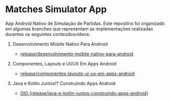 # Matches Simulator App

App Android Nativo de Simulação de Partidas. Este repositrio foi organizado em algumas branches que representam as implementações
realizadas durantes os seguintes conteúdosvídeos:


1. Desenvolvimento Mobile Nativo Para Android
     - [release/desenvolvimento-mobile-nativo-para-android](https://github.com/Pedrojr001/matches-simulator-app)

2. Componentes, Layouts e UI/UX Em Apps Android
     - [release/componentes-layouts-ui-ux-em-apps-android](https://github.com/Pedrojr001/matches-simulator-app)

3. Java e Kotlin Juntos!? Construindo Apps Android
     - [DIO (release/java-e-kotlin-juntos-construindo-apps-android)](https://github.com/Pedrojr001/matches-simulator-app)
